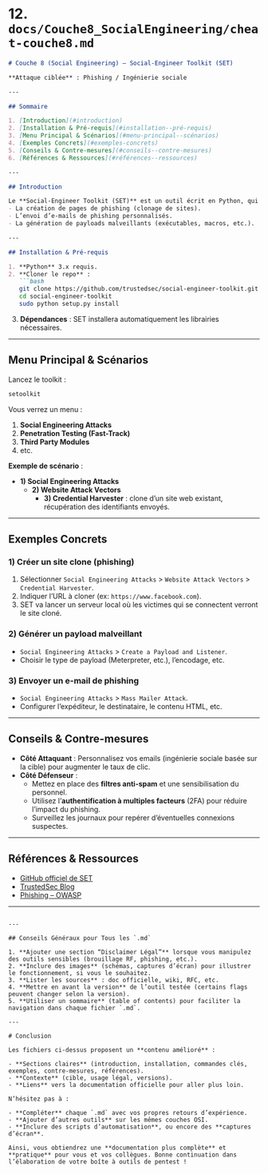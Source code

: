 # 12. `docs/Couche8_SocialEngineering/cheat-couche8.md`

```markdown
# Couche 8 (Social Engineering) – Social-Engineer Toolkit (SET)

**Attaque ciblée** : Phishing / Ingénierie sociale

---

## Sommaire

1. [Introduction](#introduction)
2. [Installation & Pré-requis](#installation--pré-requis)
3. [Menu Principal & Scénarios](#menu-principal--scénarios)
4. [Exemples Concrets](#exemples-concrets)
5. [Conseils & Contre-mesures](#conseils--contre-mesures)
6. [Références & Ressources](#références--ressources)

---

## Introduction

Le **Social-Engineer Toolkit (SET)** est un outil écrit en Python, qui facilite :
- La création de pages de phishing (clonage de sites).
- L’envoi d’e-mails de phishing personnalisés.
- La génération de payloads malveillants (exécutables, macros, etc.).

---

## Installation & Pré-requis

1. **Python** 3.x requis.
2. **Cloner le repo** :
   ```bash
   git clone https://github.com/trustedsec/social-engineer-toolkit.git
   cd social-engineer-toolkit
   sudo python setup.py install
   ```
3. **Dépendances** : SET installera automatiquement les librairies nécessaires.

---

## Menu Principal & Scénarios

Lancez le toolkit :
```bash
setoolkit
```

Vous verrez un menu :
1) **Social Engineering Attacks**  
2) **Penetration Testing (Fast-Track)**  
3) **Third Party Modules**  
4) etc.

**Exemple de scénario** :  
- **1) Social Engineering Attacks**  
  - **2) Website Attack Vectors**  
    - **3) Credential Harvester** : clone d’un site web existant, récupération des identifiants envoyés.

---

## Exemples Concrets

### 1) Créer un site clone (phishing)
1. Sélectionner `Social Engineering Attacks` > `Website Attack Vectors` > `Credential Harvester`.  
2. Indiquer l’URL à cloner (ex: `https://www.facebook.com`).  
3. SET va lancer un serveur local où les victimes qui se connectent verront le site cloné.

### 2) Générer un payload malveillant
- `Social Engineering Attacks` > `Create a Payload and Listener`.
- Choisir le type de payload (Meterpreter, etc.), l’encodage, etc.

### 3) Envoyer un e-mail de phishing
- `Social Engineering Attacks` > `Mass Mailer Attack`.
- Configurer l’expéditeur, le destinataire, le contenu HTML, etc.

---

## Conseils & Contre-mesures

- **Côté Attaquant** : Personnalisez vos emails (ingénierie sociale basée sur la cible) pour augmenter le taux de clic.  
- **Côté Défenseur** : 
  - Mettez en place des **filtres anti-spam** et une sensibilisation du personnel.  
  - Utilisez l’**authentification à multiples facteurs** (2FA) pour réduire l’impact du phishing.  
  - Surveillez les journaux pour repérer d’éventuelles connexions suspectes.

---

## Références & Ressources

- [GitHub officiel de SET](https://github.com/trustedsec/social-engineer-toolkit)  
- [TrustedSec Blog](https://www.trustedsec.com/blog/)  
- [Phishing – OWASP](https://owasp.org/www-community/attacks/Phishing)

---
```

---

## Conseils Généraux pour Tous les `.md`

1. **Ajouter une section “Disclaimer Légal”** lorsque vous manipulez des outils sensibles (brouillage RF, phishing, etc.).  
2. **Inclure des images** (schémas, captures d’écran) pour illustrer le fonctionnement, si vous le souhaitez.  
3. **Lister les sources** : doc officielle, wiki, RFC, etc.  
4. **Mettre en avant la version** de l’outil testée (certains flags peuvent changer selon la version).  
5. **Utiliser un sommaire** (table of contents) pour faciliter la navigation dans chaque fichier `.md`.

---

# Conclusion

Les fichiers ci-dessus proposent un **contenu amélioré** : 

- **Sections claires** (introduction, installation, commandes clés, exemples, contre-mesures, références).  
- **Contexte** (cible, usage légal, versions).  
- **Liens** vers la documentation officielle pour aller plus loin.  

N’hésitez pas à :

- **Compléter** chaque `.md` avec vos propres retours d’expérience.  
- **Ajouter d’autres outils** sur les mêmes couches OSI.  
- **Inclure des scripts d’automatisation**, ou encore des **captures d’écran**.  

Ainsi, vous obtiendrez une **documentation plus complète** et **pratique** pour vous et vos collègues. Bonne continuation dans l’élaboration de votre boîte à outils de pentest !